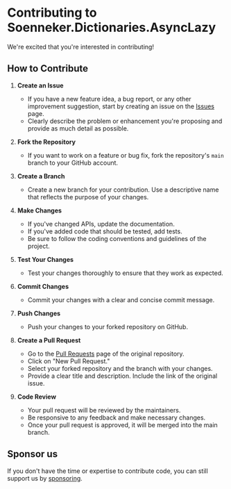 ﻿# Contributing to Soenneker.Dictionaries.AsyncLazy

We're excited that you're interested in contributing!

## How to Contribute

1. **Create an Issue**
   - If you have a new feature idea, a bug report, or any other improvement suggestion, start by creating an issue on the [Issues](https://github.com/soenneker/soenneker.dictionaries.asynclazy/issues) page.
   - Clearly describe the problem or enhancement you're proposing and provide as much detail as possible.

1. **Fork the Repository**
   - If you want to work on a feature or bug fix, fork the repository's `main` branch to your GitHub account.

1. **Create a Branch**
   - Create a new branch for your contribution. Use a descriptive name that reflects the purpose of your changes.

1. **Make Changes**
   - If you've changed APIs, update the documentation.
   - If you've added code that should be tested, add tests.
   - Be sure to follow the coding conventions and guidelines of the project.

1. **Test Your Changes**
   - Test your changes thoroughly to ensure that they work as expected.

1. **Commit Changes**
   - Commit your changes with a clear and concise commit message.

1. **Push Changes**
   - Push your changes to your forked repository on GitHub.

1. **Create a Pull Request**
   - Go to the [Pull Requests](https://github.com/soenneker/soenneker.dictionaries.asynclazy/pulls) page of the original repository.
   - Click on "New Pull Request."
   - Select your forked repository and the branch with your changes.
   - Provide a clear title and description. Include the link of the original issue.

1. **Code Review**
   - Your pull request will be reviewed by the maintainers.
   - Be responsive to any feedback and make necessary changes.
   - Once your pull request is approved, it will be merged into the main branch.

## Sponsor us

If you don't have the time or expertise to contribute code, you can still support us by [sponsoring](https://github.com/sponsors/soenneker).
